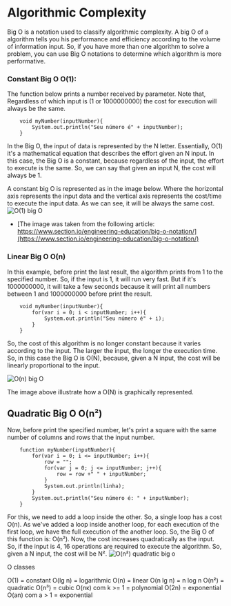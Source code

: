 # Algorithmic Complexity

Big O is a notation used to classify algorithmic complexity. A big O of a algorithm tells you his performance and efficiency according to the volume of information input.
So, if you have more than one algorithm to solve a problem, you can use Big O notations to determine which algorithm is more performative.

### Constant Big O O(1):

The function below prints a number received by parameter. Note that, Regardless of which input is (1 or 1000000000) the cost for execution will always be the same.
```
	void myNumber(inputNumber){
		System.out.println("Seu número é" + inputNumber);
	}
```

In the Big O, the input of data is represented by the N letter.
Essentially, O(1) it's a mathematical equation that describes the effort given an N input.
In this case, the Big O is a constant, because regardless of the input, the effort to execute is the same.
So, we can say that given an input N, the cost will always be 1.

A constant big O is represented as in the image below. Where the horizontal axis represents the input data and the vertical axis represents the cost/time to execute the input data.
As we can see, it will be always the same cost.
![O(1) big O](https://www.section.io/engineering-education/big-o-notation/o-1.png)
- [The image was taken from the following article: https://www.section.io/engineering-education/big-o-notation/](https://www.section.io/engineering-education/big-o-notation/)

### Linear Big O O(n)

In this example, before print the last result, the algorithm prints from 1 to the specified number.
So, if the input is 1, it will run very fast. But if it's 1000000000, it will take a few seconds because it will print all numbers between 1 and 1000000000 before print the result.

```
	void myNumber(inputNumber){
		for(var i = 0; i < inputNumber; i++){
			System.out.println("Seu número é" + i);
		}
	}
```

So, the cost of this algorithm is no longer constant because it varies according to the input. The larger the input, the longer the execution time.
So, in this case the Big O is O(N), because, given a N input, the cost will be linearly proportional to the input.

![O(n) big O](https://www.section.io/engineering-education/big-o-notation/o-n.png)

The image above illustrate  how a O(N) is graphically represented.

## Quadratic Big O O(n²)

Now, before print the specified number, let's print a square with the same number of columns and rows that the input number.
```
	function myNumber(inputNumber){
		for(var i = 0; i <= inputNumber; i++){
			row = "";
			for(var j = 0; j <= inputNumber; j++){
				row = row +" " + inputNumber;
			}
			System.out.println(linha);
		}
		System.out.println("Seu número é: " + inputNumber);
	}
```
For this, we need to add a loop inside the other.
So, a single loop has a cost O(n). As we've added a loop inside another loop, for each execution of the first loop, we have the full execution of the another loop. So, the Big O of this function is: O(n²).
Now, the cost increases quadratically as the input. So, if the input is 4, 16 operations are required to execute the algorithm.
So, given a N input, the cost will be N².
![O(n²) quadratic big o](https://www.section.io/engineering-education/big-o-notation/n-square.png)


O classes

O(1) = constant
O(lg n) = logarithmic
O(n) = linear
O(n lg n) = n log n
O(n²) = quadratic
O(n³) = cubic
O(nĸ) com k >= 1  = polynomial
O(2n) = exponential
O(an) com a > 1  = exponential

